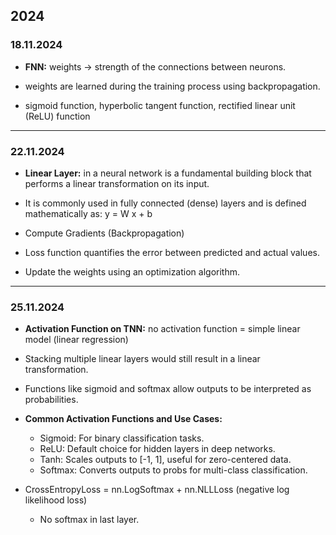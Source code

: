 ## 2024

### 18.11.2024
- **FNN:** weights -> strength of the connections between neurons. 

- weights are learned during the training process using backpropagation.

- sigmoid function, hyperbolic tangent function, rectified linear unit (ReLU) function

---

### 22.11.2024
- **Linear Layer:** in a neural network is a fundamental building block that performs a linear transformation on its input. 

- It is commonly used in fully connected (dense) layers and is defined mathematically as: y = W x + b

- Compute Gradients (Backpropagation)

- Loss function quantifies the error between predicted and actual values.

- Update the weights using an optimization algorithm.

---

### 25.11.2024
- **Activation Function on TNN:** no activation function = simple linear model (linear regression)

- Stacking multiple linear layers would still result in a linear transformation.

- Functions like sigmoid and softmax allow outputs to be interpreted as probabilities.

- **Common Activation Functions and Use Cases:**
    - Sigmoid: For binary classification tasks.
    - ReLU: Default choice for hidden layers in deep networks.
    - Tanh: Scales outputs to [-1, 1], useful for zero-centered data.
    - Softmax: Converts outputs to probs for multi-class classification.

- CrossEntropyLoss = nn.LogSoftmax + nn.NLLLoss (negative log likelihood loss)
    - No softmax in last layer.
